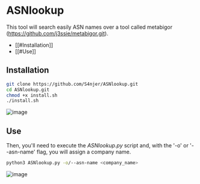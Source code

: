 # ASNlookup
This tool will search easily ASN names over a tool called metabigor (https://github.com/j3ssie/metabigor.git).

- [[#Installation]]
- [[#Use]]

## Installation
~~~ bash
git clone https://github.com/S4njer/ASNlookup.git
cd ASNlookup.git
chmod +x install.sh
./install.sh
~~~
![image](https://github.com/S4njer/ASNlookup/assets/125299897/71293889-12f7-452e-b069-b49d22a49eb7)

## Use
Then, you'll need to execute the *ASNlookup.py* script and, with the '-o' or '--asn-name' flag, you will assign a company name.
~~~ bash
python3 ASNlookup.py -o/--asn-name <company_name> 
~~~
![image](https://github.com/S4njer/ASNlookup/assets/125299897/8972005e-ec0c-4e9d-9d63-dfc31f4d38e8)



